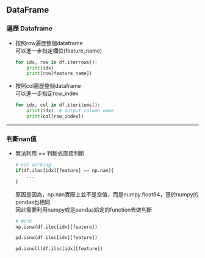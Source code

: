 ## DataFrame
### 遍歷 Dataframe
* 按照row遍歷整個dataframe  
  可以進一步指定欄位(feature_name)
  ```python
  for idx, row in df.iterrows():
      print(idx)
      print(row[feature_name])
  ```
  
* 按照col遍歷整個dataframe  
  可以進一步指定row_index
  ```python
  for idx, col in df.iteritems():
      print(idx)  # output column name
      print(col[row_index])
  ```
  
---
### 判斷nan值
* 無法利用 == 判斷式直接判斷
  ```python
  # not working
  if(df.iloc[idx][feature] == np.nan){
      ...
  }
  ```
  原因是因為，np.nan實際上並不是空值，而是numpy.float64，基於numpy的pandas也相同  
  因此需要利用numpy或是pandas給定的function去做判斷  
  ```python
  # Work
  np.isna(df.iloc[idx][feature])

  pd.isna(df.iloc[idx][feature])

  pd.isnull(df.iloc[idx][feature])
  ```
